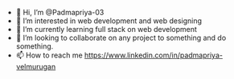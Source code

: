 - 👋 Hi, I’m @Padmapriya-03
- 👀 I’m interested in web development and web designing 
- 🌱 I’m currently learning full stack on web development 
- 💞️ I’m looking to collaborate on any project to something and do something.
- 📫 How to reach me https://www.linkedin.com/in/padmapriya-velmurugan
